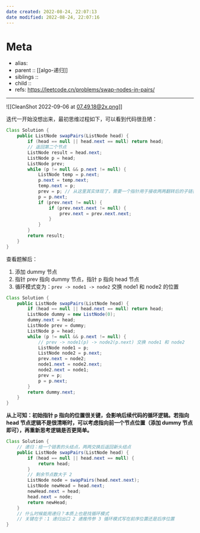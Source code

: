 ```yaml
---
date created: 2022-08-24, 22:07:13
date modified: 2022-08-24, 22:07:16
---
```


# Meta

- alias:
- parent :: [[algo-递归]]
- siblings ::
- child ::
- refs: https://leetcode.cn/problems/swap-nodes-in-pairs/

---

![[CleanShot 2022-09-06 at 07.49.18@2x.png]]

迭代一开始没想出来，最初思维过程如下，可以看到代码很丑陋：

```java
Class Solution {
    public ListNode swapPairs(ListNode head) {
        if (head == null || head.next == null) return head;
        // 返回第二个节点
        ListNode result = head.next;
        ListNode p = head;
        ListNode prev;
        while (p != null && p.next != null) {
            ListNode temp = p.next;
            p.next = temp.next;
            temp.next = p;
            prev = p; // 从这里其实体现了，需要一个指针用于接收两两翻转后的子链表的新头结点
            p = p.next;
            if (prev.next != null) {
                if (prev.next.next != null) {
                    prev.next = prev.next.next;
                }
            }
        }
        return result;
    }
}
```

查看题解后：

1. 添加 dummy 节点
2. 指针 prev 指向 dummy 节点，指针 p 指向 head 节点
3. 循环模式变为：`prev -> node1 -> node2` 交换 node1 和 node2 的位置

```java
Class Solution {
    public ListNode swapPairs(ListNode head) {
        if (head == null || head.next == null) return head;
        ListNode dummy = new ListNode(0);
        dummy.next = head;
        ListNode prev = dummy;
        ListNode p = head;
        while (p != null && p.next != null) {
            // prev -> node1(p) -> node2(p.next) 交换 node1 和 node2
            ListNode node1 = p;
            ListNode node2 = p.next;
            prev.next = node2;
            node1.next = node2.next;
            node2.next = node1;
            prev = p;
            p = p.next;
        }
        return dummy.next;
    }
}
```

**从上可知：初始指针 p 指向的位置很关键，会影响后续代码的循环逻辑。若指向 head 节点逻辑不是很清晰时，可以考虑指向前一个节点位置（添加 dummy 节点即可），再重新思考逻辑是否更简单。**

```java
Class Solution {
    // 递归：给一个链表的头结点，两两交换后返回新头结点
    public ListNode swapPairs(ListNode head) {
        if (head == null || head.next == null) {
            return head;
        }
        // 剩余节点数大于 2
        ListNode node = swapPairs(head.next.next);
        ListNode newHead = head.next;
        newHead.next = head;
        head.next = node;
        return newHead;
    }
    // 什么时候能用递归？本质上也是找循环模式
    // 关键在于：1 递归出口 2 递推传参 3 循环模式写在前序位置还是后序位置
}
```